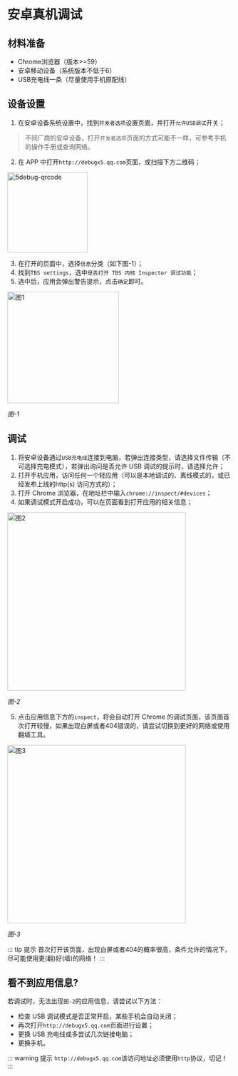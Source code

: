 # 安卓真机调试

## 材料准备

* Chrome浏览器（版本>=59）
* 安卓移动设备（系统版本不低于6）
* USB充电线一条（尽量使用手机原配线）

## 设备设置

1. 在安卓设备系统设置中，找到`开发者选项`设置页面，并打开`允许USB调试`开关；

> 不同厂商的安卓设备，打开`开发者选项`页面的方式可能不一样，可参考手机的操作手册或查询网络。

2. 在 APP 中打开`http://debugx5.qq.com`页面，或扫描下方二维码；

<p style="text-align: left">
  <img :src="$withBase('/debug/x5debug-qrcode.png')" alt="5debug-qrcode" width="180">
</p>


3. 在打开的页面中，选择`信息`分类（如下图-1）；
4. 找到`TBS settings`，选中`是否打开 TBS 内核 Inspector 调试功能`；
5. 选中后，应用会弹出警告提示，点击`确定`即可。

<p style="text-align: left">
  <img :src="$withBase('/debug/dev-x5.png')" alt="图1" width="250">
  <p style="text-align: left">
    <i>图-1</i>
  </p>
</p>

## 调试

1. 将安卓设备通过`USB充电线`连接到电脑，若弹出连接类型，请选择文件传输（不可选择充电模式），若弹出询问是否允许 USB 调试的提示时，请选择允许；
2. 打开手机应用，访问任何一个轻应用（可以是本地调试的、离线模式的，或已经发布上线的http(s) 访问方式的）；
3. 打开 Chrome 浏览器，在地址栏中输入`chrome://inspect/#devices`；
4. 如果调试模式开启成功，可以在页面看到打开应用的相关信息；

<p style="text-align: left">
  <img :src="$withBase('/debug/dev-inspect.png')" alt="图2" width="400">
  <p style="text-align: left">
    <i>图-2</i>
  </p>
</p>

5. 点击应用信息下方的`inspect`，将会自动打开 Chrome 的调试页面，该页面首次打开较慢，如果出现白屏或者404错误的，请尝试切换到更好的网络或使用翻墙工具。

<p style="text-align: left">
  <img :src="$withBase('/debug/dev-debug.png')" alt="图3" width="400">
  <p style="text-align: left">
    <i>图-3</i>
  </p>
</p>

::: tip 提示
首次打开该页面，出现白屏或者404的概率很高，条件允许的情况下，尽可能使用更(翻)好(墙)的网络！
:::

## 看不到应用信息?

若调试时，无法出现`图-2`的应用信息，请尝试以下方法：

* 检查 USB 调试模式是否正常开启，某些手机会自动关闭；
* 再次打开`http://debugx5.qq.com`页面进行设置；
* 更换 USB 充电线或多尝试几次链接电脑；
* 更换手机。

::: warning 提示
`http://debugx5.qq.com`该访问地址必须使用`http`协议，切记！
:::